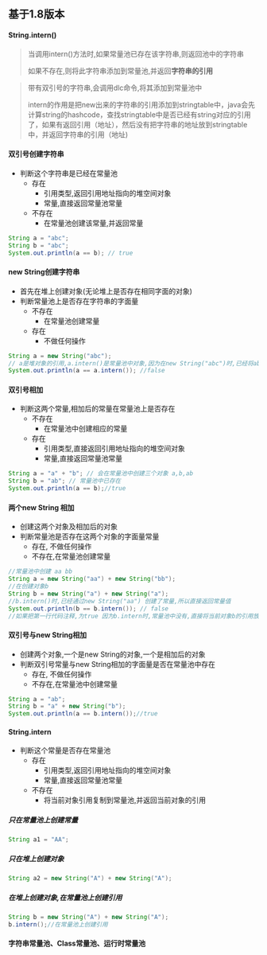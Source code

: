 ## 基于1.8版本

#### String.intern()

> 当调用intern()方法时,如果常量池已存在该字符串,则返回池中的字符串
>
> 如果不存在,则将此字符串添加到常量池,并返回**字符串的引用**

> 带有双引号的字符串,会调用dlc命令,将其添加到常量池中
>
> intern的作用是把new出来的字符串的引用添加到stringtable中，java会先计算string的hashcode，查找stringtable中是否已经有string对应的引用了，如果有返回引用（地址），然后没有把字符串的地址放到stringtable中，并返回字符串的引用（地址)

#### 双引号创建字符串

* 判断这个字符串是已经在常量池
  * 存在
    * 引用类型,返回引用地址指向的堆空间对象
    * 常量,直接返回常量池常量
  * 不存在
    * 在常量池创建该常量,并返回常量

```java
String a = "abc";
String b = "abc";
System.out.println(a == b); // true
```

#### new String创建字符串

* 首先在堆上创建对象(无论堆上是否存在相同字面的对象)
* 判断常量池上是否存在字符串的字面量
  * 不存在
    * 在常量池创建常量
  * 存在
    * 不做任何操作

```java
String a = new String("abc");
// a是堆对象的引用,a.intern()是常量池中对象,因为在new String("abc")时,已经将abc添加到常量池了
System.out.println(a == a.intern()); //false
```

#### 双引号相加

* 判断这两个常量,相加后的常量在常量池上是否存在
  * 不存在
    * 在常量池中创建相应的常量
  * 存在
    * 引用类型,直接返回引用地址指向的堆空间对象
    * 常量,直接返回常量池常量

```java
String a = "a" + "b"; // 会在常量池中创建三个对象 a,b,ab
String b = "ab"; // 常量池中已存在
System.out.println(a == b);//true 
```

#### 两个new String 相加

* 创建这两个对象及相加后的对象
* 判断常量池是否存在这两个对象的字面量常量
  * 存在, 不做任何操作
  * 不存在,在常量池创建常量

```java
//常量池中创建 aa bb
String a = new String("aa") + new String("bb");
//在创建对象b
String b = new String("a") + new String("a");
//b.intern()时,已经通过new String("aa") 创建了常量,所以直接返回常量值
System.out.println(b == b.intern()); // false
//如果把第一行代码注释,为true 因为b.intern时,常量池中没有,直接将当前对象b的引用放入到常量池,因此b=b.intern
```

#### 双引号与new String相加

* 创建两个对象,一个是new String的对象,一个是相加后的对象
* 判断双引号常量与new String相加的字面量是否在常量池中存在
  * 存在, 不做任何操作
  * 不存在,在常量池中创建常量

```java
String a = "ab";
String b = "a" + new String("b");
System.out.println(a == b.intern());//true
```

#### String.intern

* 判断这个常量是否存在常量池
  * 存在
    * 引用类型,返回引用地址指向的堆空间对象
    * 常量,直接返回常量池常量
  * 不存在
    * 将当前对象引用复制到常量池,并返回当前对象的引用

##### 只在常量池上创建常量

```java
String a1 = "AA";  
```

##### 只在堆上创建对象

```java
String a2 = new String("A") + new String("A");
```

##### 在堆上创建对象,在常量池上创建引用

```java
String b = new String("A") + new String("A");
b.intern();//在常量池上创建引用
```

#### 字符串常量池、Class常量池、运行时常量池

